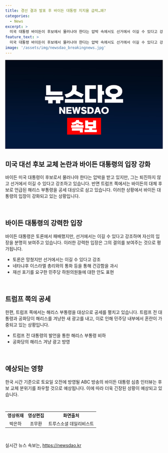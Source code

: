 ```yaml
---
title: 경선 결과 발표 후 바이든 대통령 지지율 급락…왜?
categories:
  - News
excerpt: >
  미국 대통령 바이든이 후보에서 물러나야 한다는 압박 속에서도 선거에서 이길 수 있다고 강조하고 있다. 하지만 트럼프 측에서는 바이든의 대체 후보로 해리스 부통령을 겨냥한 공세를 펼치고 있으며, 민주당 내에서도 후보 교체를 요구하는 의원들이 늘어나고 있다. 바이든은 민주당 주지사들에게 일부 행사를 취소하고 더 많이 쉬어야 한다는 발언으로 좌절을 안겼고, 트럼프 전 대통령은 해리스 부통령을 비하하는 발언을 했다. 바이든 대통령의 심층 인터뷰 방송이 후보 교체의 분위기를 좌우할 전망이다.
feature_text: >
  미국 대통령 바이든이 후보에서 물러나야 한다는 압박 속에서도 선거에서 이길 수 있다고 강조하고 있다. 하지만 트럼프 측에서는 바이든의 대체 후보로 해리스 부통령을 겨냥한 공세를 펼치고 있으며, 민주당 내에서도 후보 교체를 요구하는 의원들이 늘어나고 있다. 바이든은 민주당 주지사들에게 일부 행사를 취소하고 더 많이 쉬어야 한다는 발언으로 좌절을 안겼고, 트럼프 전 대통령은 해리스 부통령을 비하하는 발언을 했다. 바이든 대통령의 심층 인터뷰 방송이 후보 교체의 분위기를 좌우할 전망이다.
image: '/assets/img/newsdao_breakingnews.jpg'
---
```


<p><img src="/assets/img/newsdao_breakingnews.jpg" alt="pcversion 속보" /></p>

<h2 data-ke-size="size26">미국 대선 후보 교체 논란과 바이든 대통령의 입장 강화</h2>

<p>바이든 미국 대통령이 후보로서 물러나야 한다는 압박을 받고 있지만, 그는 퇴진하지 않고 선거에서 이길 수 있다고 강조하고 있습니다. 반면 트럼프 쪽에서는 바이든의 대체 후보로 언급된 해리스 부통령을 공세 대상으로 삼고 있습니다. 이러한 상황에서 바이든 대통령의 입장이 강화되고 있는 상황입니다.</p>

<p data-ke-size="size16">&nbsp;</p>

<h2 data-ke-size="size24">바이든 대통령의 강력한 입장</h2>

<p>바이든 대통령은 토론에서 패배했지만, 선거에서는 이길 수 있다고 강조하며 자신의 입장을 분명히 보여주고 있습니다. 이러한 강력한 입장은 그의 결의를 보여주는 것으로 평가됩니다.</p>

<ul>
  <li>토론은 망쳤지만 선거에서는 이길 수 있다고 강조</li>
  <li>네타냐후 이스라엘 총리와의 통화 등을 통해 건강함을 과시</li>
  <li>재선 포기를 요구한 민주당 하원의원들에 대한 안도 표현</li>
</ul>

<p data-ke-size="size16">&nbsp;</p>

<h2 data-ke-size="size24">트럼프 쪽의 공세</h2>

<p>한편, 트럼프 쪽에서는 해리스 부통령을 대상으로 공세를 펼치고 있습니다. 트럼프 전 대통령과 공화당이 해리스를 겨냥한 새 광고를 내고, 이로 인해 민주당 내부에서 혼란이 가중되고 있는 상황입니다.</p>

<ul>
  <li>트럼프 전 대통령의 발언을 통한 해리스 부통령 비하</li>
  <li>공화당의 해리스 겨냥 광고 방영</li>
</ul>

<p data-ke-size="size16">&nbsp;</p>

<h2 data-ke-size="size24">예상되는 영향</h2>

<p>한국 시간 기준으로 토요일 오전에 방영될 ABC 방송의 바이든 대통령 심층 인터뷰는 후보 교체 분위기를 좌우할 것으로 예상됩니다. 이에 따라 더욱 긴장된 상황이 예상되고 있습니다.</p>

<p data-ke-size="size16">&nbsp;</p>

<table>
  <tr>
    <td style="text-align: center; height: 17px;"><b>영상취재</b></td>
    <td style="text-align: center; height: 17px;"><b>영상편집</b></td>
    <td style="text-align: center; height: 17px;"><b>화면출처</b></td>
  </tr>
  <tr>
    <td style="text-align: center; height: 17px;">박은하</td>
    <td style="text-align: center; height: 17px;">조무환</td>
    <td style="text-align: center; height: 17px;">트루스소셜 데일리비스트</td>
  </tr>
</table>

<p data-ke-size="size16">&nbsp;</p>
실시간 뉴스 속보는, <a href="https://newsdao.kr" rel="dofollow">https://newsdao.kr</a>


